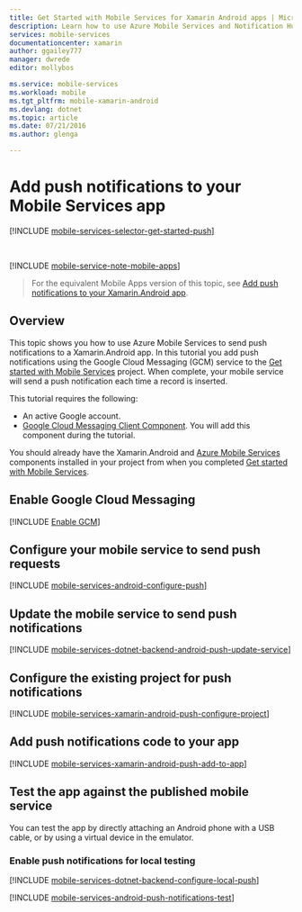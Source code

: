 ```yaml
---
title: Get Started with Mobile Services for Xamarin Android apps | Microsoft Azure
description: Learn how to use Azure Mobile Services and Notification Hubs to send push notifications to your Xamarin Android app
services: mobile-services
documentationcenter: xamarin
author: ggailey777
manager: dwrede
editor: mollybos

ms.service: mobile-services
ms.workload: mobile
ms.tgt_pltfrm: mobile-xamarin-android
ms.devlang: dotnet
ms.topic: article
ms.date: 07/21/2016
ms.author: glenga

---
```

# Add push notifications to your Mobile Services app
[!INCLUDE [mobile-services-selector-get-started-push](../../includes/mobile-services-selector-get-started-push.md)]

&nbsp;

[!INCLUDE [mobile-service-note-mobile-apps](../../includes/mobile-services-note-mobile-apps.md)]

> For the equivalent Mobile Apps version of this topic, see [Add push notifications to your Xamarin.Android app](../app-service-mobile/app-service-mobile-xamarin-android-get-started-push.md).
> 
> 

## Overview
This topic shows you how to use Azure Mobile Services to send push notifications to a Xamarin.Android app. In this tutorial you add push notifications using the Google Cloud Messaging (GCM) service to the [Get started with Mobile Services](mobile-services-dotnet-backend-xamarin-android-get-started.md) project. When complete, your mobile service will send a push notification each time a record is inserted.

This tutorial requires the following:

* An active Google account.
* [Google Cloud Messaging Client Component](http://components.xamarin.com/view/GCMClient/). You will add this component during the tutorial.

You should already have the Xamarin.Android and [Azure Mobile Services](http://components.xamarin.com/view/azure-mobile-services/) components installed in your project from when you completed [Get started with Mobile Services](mobile-services-dotnet-backend-xamarin-android-get-started.md).

## <a id="register"></a>Enable Google Cloud Messaging
[!INCLUDE [Enable GCM](../../includes/mobile-services-enable-google-cloud-messaging.md)]

## <a id="configure"></a>Configure your mobile service to send push requests
[!INCLUDE [mobile-services-android-configure-push](../../includes/mobile-services-android-configure-push.md)]

## <a id="update-server"></a>Update the mobile service to send push notifications
[!INCLUDE [mobile-services-dotnet-backend-android-push-update-service](../../includes/mobile-services-dotnet-backend-android-push-update-service.md)]

## <a id="configure-app"></a>Configure the existing project for push notifications
[!INCLUDE [mobile-services-xamarin-android-push-configure-project](../../includes/mobile-services-xamarin-android-push-configure-project.md)]

## <a id="add-push"></a>Add push notifications code to your app
[!INCLUDE [mobile-services-xamarin-android-push-add-to-app](../../includes/mobile-services-xamarin-android-push-add-to-app.md)]

## <a name="test-app"></a>Test the app against the published mobile service
You can test the app by directly attaching an Android phone with a USB cable, or by using a virtual device in the emulator.

### <a id="local-testing"></a> Enable push notifications for local testing
[!INCLUDE [mobile-services-dotnet-backend-configure-local-push](../../includes/mobile-services-dotnet-backend-configure-local-push.md)]

[!INCLUDE [mobile-services-android-push-notifications-test](../../includes/mobile-services-android-push-notifications-test.md)]

<!-- URLs. -->
[Get started with Mobile Services]: mobile-services-dotnet-backend-xamarin-android-get-started.md
[Google Cloud Messaging Client Component]: http://components.xamarin.com/view/GCMClient/
[Azure Mobile Services Component]: http://components.xamarin.com/view/azure-mobile-services/
